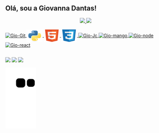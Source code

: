 ## Olá, sou a Giovanna Dantas!
<div align="center">
<a href="https://github.com/giovalentimn">
<img height="150em" src="https://github-readme-stats.vercel.app/api?username=giovalentimn&show_icons=true&theme=onedark&include_all_commits=true&count_private=true"/>
<img height="150em" src="https://github-readme-stats.vercel.app/api/top-langs/?username=giovalentimn&layout=compact&langs_count=7&theme=onedark"/>
</div>
<div style="display: inline_block"><br>
<img align="center" alt="Gio-Git" height="40" width="50" src="https://icongr.am/devicon/git-original.svg?size=128&color=currentColor">
<img align="center" alt="Gio-Python" height="40" width="50" src="https://raw.githubusercontent.com/devicons/devicon/master/icons/python/python-original.svg">
<img align="center" alt="Gio-HTML" height="40" width="50" src="https://raw.githubusercontent.com/devicons/devicon/master/icons/html5/html5-original.svg">
<img align="center" alt="Gio-CSS" height="40" width="50" src="https://raw.githubusercontent.com/devicons/devicon/master/icons/css3/css3-original.svg">
<img align="center" alt="Gio-Jc" height="40" width="50" src="https://icongr.am/devicon/javascript-original.svg?size=128&color=currentColor">
<img align="center" alt="Gio-mango" height="40" width="50" src="https://icongr.am/devicon/mongodb-original.svg?size=128&color=currentColor">
<img align="center" alt="Gio-node" height="40" width="50" src="https://icongr.am/devicon/nodejs-original.svg?size=128&color=currentColor">
<img align="center" alt="Gio-react" height="40" width="50" src="https://icongr.am/devicon/react-original.svg?size=128&color=currentColor">

</div>

##

<div>
<a href="https://www.instagram.com/giovalentimn/" target="_blank"><img src="https://img.shields.io/badge/-Instagram-%23E4405F?style=for-the-badge&logo=instagram&logoColor=white" target="_blank"></a>
<a href = "mailto:giovanna.valentimn@gmail.com"><img src="https://img.shields.io/badge/-Gmail-%23333?style=for-the-badge&logo=gmail&logoColor=white" target="_blank"></a>
<a href="https://www.linkedin.com/in/giovanna-valentimn/" target="_blank"><img src="https://img.shields.io/badge/-LinkedIn-%230077B5?style=for-the-badge&logo=linkedin&logoColor=white" target="_blank"></a>

![Snake animation](https://github.com/rafaballerini/rafaballerini/blob/output/github-contribution-grid-snake.svg)

</div>
  
